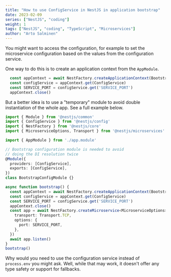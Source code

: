 ```yaml
---
title: "How to use ConfigService in NestJS in application bootstrap"
date: 2023-02-09
series: ["NestJS", "coding"]
weight: 1
tags: ["NestJS", "coding", "TypeScript", "Microservices"]
author: "Arto Salminen"
---
```


You might want to access the configuration, for example to set the microservice
configuration based on the values from the configuration service.

One way to do this is to create an application context from the `AppModule`.

```typescript
  const appContext = await NestFactory.createApplicationContext(BootstrapConfigModule)
  const configService = appContext.get(ConfigService)
  const SERVICE_PORT = configService.get('SERVICE_PORT')
  appContext.close()
```

But a better idea is to use a "temporary" module to avoid double instantiation of the whole app.
See a full example below.

```typescript
import { Module } from '@nestjs/common'
import { ConfigService } from '@nestjs/config'
import { NestFactory } from '@nestjs/core'
import { MicroserviceOptions, Transport } from '@nestjs/microservices'

import { AppModule } from './app.module'

// Bootstrap configuration module is needed to avoid
// doing the DI resolution twice
@Module({
  providers: [ConfigService],
  exports: [ConfigService],
})
class BootstrapConfigModule {}

async function bootstrap() {
  const appContext = await NestFactory.createApplicationContext(BootstrapConfigModule)
  const configService = appContext.get(ConfigService)
  const SERVICE_PORT = configService.get('SERVICE_PORT')
  appContext.close()
  const app = await NestFactory.createMicroservice<MicroserviceOptions>(AppModule, {
    transport: Transport.TCP,
    options: {
      port: SERVICE_PORT,
    },
  })
  await app.listen()
}
bootstrap()
```

Why would you need to use the configuration service instead of `process.env` you might ask.
Well, while that may work, it doesn't offer any type safety or support for fallbacks.